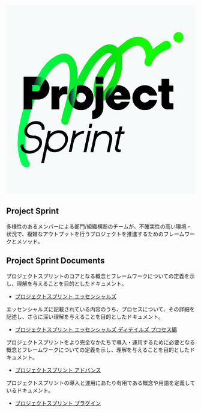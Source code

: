 ![Project Sprint](../images/pjs_logo.png)

## Project Sprint

多様性のあるメンバーによる部門/組織横断のチームが、不確実性の高い環境・状況で、複雑なアウトプットを行うプロジェクトを推進するためのフレームワークとメソッド。

## Project Sprint Documents

プロジェクトスプリントのコアとなる概念とフレームワークについての定義を示し、理解を与えることを目的としたドキュメント。

* [プロジェクトスプリント エッセンシャルズ](essentials/index.md)

エッセンシャルズに記載されている内容のうち、プロセスについて、その詳細を記述し、さらに深い理解を与えることを目的としたドキュメント。

* [プロジェクトスプリント エッセンシャルズ ディテイルズ プロセス編](essentials/details.html)

プロジェクトスプリントをより完全なかたちで導入・運用するために必要となる概念とフレームワークについての定義を示し、理解を与えることを目的としたドキュメント。

* [プロジェクトスプリント アドバンス](advance/index.html)

プロジェクトスプリントの導入と運用にあたり有用である概念や用語を定義しているドキュメント。

* [プロジェクトスプリント プラグイン](plug-in/index.html)
